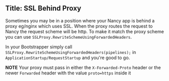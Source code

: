 Title: SSL Behind Proxy
---
Sometimes you may be in a position where your Nancy app is behind a proxy eg/nginx which uses SSL.  When the proxy routes the request to Nancy the request scheme will be http.  To make it match the proxy scheme you can use `SSLProxy.RewriteSchemeUsingForwardedHeaders`.

In your Bootstrapper simply call `SSLProxy.RewriteSchemeUsingForwardedHeaders(pipelines);` in `ApplicationStartup/RequestStartup` and you're good to go.

**NOTE** Your proxy must pass in either the `X-Forwarded-Proto` header or the newer `Forwarded` header with the value `proto=https` inside it
